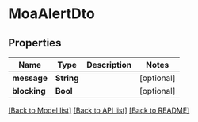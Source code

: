# MoaAlertDto

## Properties
Name | Type | Description | Notes
------------ | ------------- | ------------- | -------------
**message** | **String** |  | [optional] 
**blocking** | **Bool** |  | [optional] 

[[Back to Model list]](../README.md#documentation-for-models) [[Back to API list]](../README.md#documentation-for-api-endpoints) [[Back to README]](../README.md)


